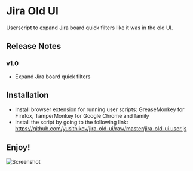 # Jira Old UI
Userscript to expand Jira board quick filters like it was in the old UI.

## Release Notes

### v1.0
- Expand Jira board quick filters

## Installation
- Install browser extension for running user scripts: GreaseMonkey for Firefox, TamperMonkey for Google Chrome and family
- Install the script by going to the following link: https://github.com/yusitnikov/jira-old-ui/raw/master/jira-old-ui.user.js

## Enjoy!

![Screenshot](https://i.gyazo.com/cb3da10bba79f52f77bd954d2654108e.png)
